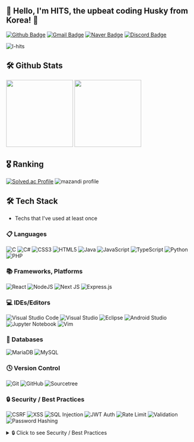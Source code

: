 ## :wolf: Hello, I'm HITS, the upbeat coding Husky from Korea! 👋

[![Github Badge](https://img.shields.io/badge/-L--Hits-grey?style=flat&logo=github&logoColor=white&link=https://github.com/L-Hits/)](https://github.com/L-Hits/) 
[![Gmail Badge](https://img.shields.io/badge/-leechan753@gmail.com-c14438?style=flat&logo=Gmail&logoColor=white&link=mailto:leechan753@gmail.com)](mailto:leechan753@gmail.com)
[![Naver Badge](https://img.shields.io/badge/-dlcks2001@naver.com-03C75A?style=flat&logo=Naver&logoColor=white&link=mailto:dlcks2001@naver.com)](mailto:dlcks2001@naver.com)
[![Discord Badge](https://img.shields.io/badge/Discord-Hits%230328-7289DA?style=flat&logo=discord&logoColor=white)](https://discord.com/)

<p align="left"> <img src="https://komarev.com/ghpvc/?username=l-hits&label=Profile%20views&color=0e75b6&style=flat" alt="l-hits" /> </p>

## 🛠️ Github Stats
<p>
  <img height="180em"
       src="https://github-readme-stats.vercel.app/api?username=L-Hits&show_icons=true&include_all_commits=true&bg_color=30,333b52,4c5568&title_color=fff&text_color=fff">
  <img height="180em"
       src="https://github-readme-stats.vercel.app/api/top-langs/?username=L-Hits&layout=compact&bg_color=30,333b52,4c5568&title_color=fff&text_color=fff">
</p>

## 🎖️ Ranking
[![Solved.ac Profile](http://mazassumnida.wtf/api/generate_badge?boj=i89oi89o)](https://solved.ac/i89oi89o)
![mazandi profile](http://mazandi.herokuapp.com/api?handle=i89oi89o&theme=cold)

<!--
## 💬 About me
- 🌱 I’m 25seoul student
- ❤️ I love to code and read
-->

## 🛠 Tech Stack

- Techs that I've used at least once

### 📋 Languages
![C](https://img.shields.io/badge/c-%2300599C.svg?style=flat&logo=c&logoColor=white)
![C#](https://img.shields.io/badge/c%23-%23239120.svg?style=flat&logo=csharp&logoColor=white)
![CSS3](https://img.shields.io/badge/css3-%231572B6.svg?style=flat&logo=css3&logoColor=white)
![HTML5](https://img.shields.io/badge/html5-%23E34F26.svg?style=flat&logo=html5&logoColor=white)
![Java](https://img.shields.io/badge/java-%23ED8B00.svg?style=flat&logo=openjdk&logoColor=white)
![JavaScript](https://img.shields.io/badge/javascript-%23323330.svg?style=flat&logo=javascript&logoColor=%23F7DF1E)
![TypeScript](https://img.shields.io/badge/typescript-%23007ACC.svg?style=flat&logo=typescript&logoColor=white)
![Python](https://img.shields.io/badge/python-3670A0?style=flat&logo=python&logoColor=ffdd54)
![PHP](https://img.shields.io/badge/php-%23777BB4.svg?style=flat&logo=php&logoColor=white)

### 📚 Frameworks, Platforms
![React](https://img.shields.io/badge/react-%2320232a.svg?style=flat&logo=react&logoColor=%2361DAFB)
![NodeJS](https://img.shields.io/badge/node.js-6DA55F?style=flat&logo=node.js&logoColor=white)
![Next JS](https://img.shields.io/badge/Next-black?style=flat&logo=next.js&logoColor=white)
![Express.js](https://img.shields.io/badge/express.js-%23404d59.svg?style=flat&logo=express&logoColor=%2361DAFB)

### 💻 IDEs/Editors
![Visual Studio Code](https://img.shields.io/badge/Visual%20Studio%20Code-0078d7.svg?style=flat&logo=visual-studio-code&logoColor=white)
![Visual Studio](https://img.shields.io/badge/Visual%20Studio-5C2D91.svg?style=flat&logo=visual-studio&logoColor=white)
![Eclipse](https://img.shields.io/badge/Eclipse-FE7A16.svg?style=flat&logo=Eclipse&logoColor=white)
![Android Studio](https://img.shields.io/badge/android%20studio-346ac1?style=flat&logo=android%20studio&logoColor=white)
![Jupyter Notebook](https://img.shields.io/badge/jupyter-%23FA0F00.svg?style=flat&logo=jupyter&logoColor=white)
![Vim](https://img.shields.io/badge/VIM-%2311AB00.svg?style=flat&logo=vim&logoColor=white)

### 💾 Databases
![MariaDB](https://img.shields.io/badge/MariaDB-003545?style=flat&logo=mariadb&logoColor=white)
![MySQL](https://img.shields.io/badge/mysql-4479A1.svg?style=flat&logo=mysql&logoColor=white)

### 🕓 Version Control
![Git](https://img.shields.io/badge/git-%23F05033.svg?style=flat&logo=git&logoColor=white)
![GitHub](https://img.shields.io/badge/github-%23121011.svg?style=flat&logo=github&logoColor=white)
![Sourcetree](https://img.shields.io/badge/Sourcetree-%230052CC.svg?style=flat&logo=Sourcetree&logoColor=white)

### 🔒 Security / Best Practices

![CSRF](https://img.shields.io/badge/CSRF-Protection-blue?style=flat)
![XSS](https://img.shields.io/badge/XSS-Prevention-yellow?style=flat)
![SQL Injection](https://img.shields.io/badge/SQL_Injection-Prevention-orange?style=flat)
![JWT Auth](https://img.shields.io/badge/JWT-Authentication-4caf50?style=flat)
![Rate Limit](https://img.shields.io/badge/DoS-Mitigation-9c27b0?style=flat)
![Validation](https://img.shields.io/badge/Input-Validation-03a9f4?style=flat)
![Password Hashing](https://img.shields.io/badge/Password-Hashing-cddc39?style=flat)

<details>
<summary>🔒 Click to see Security / Best Practices </summary>
<br>

- **CSRF**  
  Utilizes the `csurf` middleware to generate and verify CSRF tokens, effectively preventing cross-site request forgery attacks.
- **XSS**  
  Implements HTML filtering and special character encoding using libraries like `sanitize-html` and `he` to prevent cross-site scripting attacks.
- **SQL Injection**  
  Employs parameter binding in `MariaDB`/`MySQL` queries and uses the `validator` library for input validation to mitigate SQL injection risks.
- **JWT Auth**  
  Uses `jsonwebtoken` along with the `authenticateToken` function to validate Access Tokens and authenticate users securely.
- **Rate Limiting**  
  Applies `express-rate-limit` to restrict the frequency of incoming requests, protecting against DoS (Denial-of-Service) attacks.
- **Validation**  
  Leverages the `validator` library to ensure proper input validation (e.g., for emails, numbers, strings).
- **Password Hashing**  
  Utilizes `bcrypt` to hash passwords, ensuring they are stored securely.
- **Role-based Access Control**  
  Uses the `authorizeAdmin` middleware to enforce access restrictions based on user roles (e.g., admin or superadmin).
- **Others**  
  Additional measures include configuring CORS with `cors`, safeguarding sensitive information with `dotenv`, and parsing cookies using `cookie-parser`.

<details>
<summary>🔒 한국어 설명 보기</summary>
<br>

- **CSRF**  
  `csurf` 미들웨어를 사용해 CSRF 토큰을 발급하고 검증하며, 요청 위조 공격을 방어합니다.
- **XSS**  
  `sanitize-html`, `he` 등의 라이브러리를 활용해 HTML을 필터링하거나 특수문자를 인코딩해 XSS 공격을 예방합니다.
- **SQL Injection**  
  `MariaDB`/`MySQL` 쿼리에서 파라미터 바인딩을 적용하고, `validator` 라이브러리로 입력값을 검증하여 SQL 인젝션을 방어합니다.
- **JWT Auth**  
  `jsonwebtoken`과 `authenticateToken` 함수를 사용해 Access Token을 검증하고, 사용자 인증을 안전하게 수행합니다.
- **Rate Limiting**  
  `express-rate-limit`을 이용해 요청 횟수를 제한, DoS(서비스 거부) 공격을 방어합니다.
- **Validation**  
  `validator` 라이브러리로 이메일, 숫자, 문자열 등의 입력값 유효성을 검사합니다.
- **Password Hashing**  
  `bcrypt` 라이브러리를 사용해 비밀번호를 해싱하여 안전하게 저장합니다.
- **Role-based Access Control**  
  `authorizeAdmin` 미들웨어를 통해 관리자(또는 슈퍼관리자) 권한을 확인하고 접근을 제한합니다.
- **기타**  
  `cors`로 CORS를 설정하고, `dotenv`로 민감 정보를 보호하며, `cookie-parser`로 쿠키를 파싱하는 등의 추가적인 보안 조치를 취하고 있습니다.

</details>

</details>








<!--
Here are some ideas to get you started:

- 🔭 I’m currently working on ...
- 🌱 I’m currently learning ...
- 👯 I’m looking to collaborate on ...
- 🤔 I’m looking for help with ...
- 💬 Ask me about ...
- 📫 How to reach me: ...
- 😄 Pronouns: ...
- ⚡ Fun fact: ...
-->

